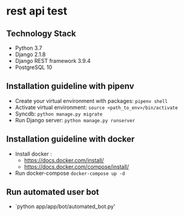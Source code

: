 # rest api test


## Technology Stack

- Python 3.7
- Django 2.1.8
- Django REST framework 3.9.4
- PostgreSQL 10

## Installation guideline with pipenv
 - Create your virtual environment with packages: `pipenv shell`
 - Activate virtual environment: `source <path_to_env>/bin/activate`
 - Syncdb: `python manage.py migrate`
 - Run Django server: `python manage.py runserver`
 
 ## Installation guideline with docker
 
 - Install docker : 
    * https://docs.docker.com/install/
    * https://docs.docker.com/compose/install/
 - Run docker-compose `docker-compose up -d`
 
 
 ## Run automated user bot
 - `python app/app/bot/automated_bot.py'

